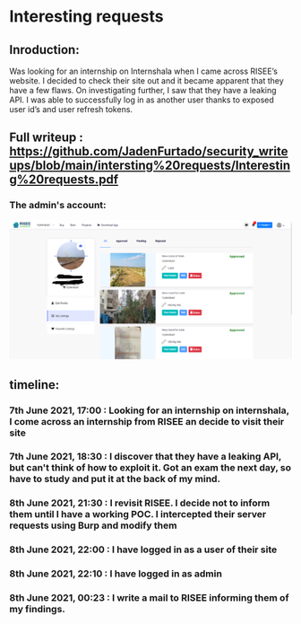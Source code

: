 # Interesting requests

## Inroduction:

Was looking for an internship on Internshala when I came across RISEE’s website. I decided to check their site out and it became apparent that they have a few flaws. On investigating further, I saw that they have a leaking API. I was able to successfully log in as another user thanks to exposed user id’s and user refresh tokens. 

## Full writeup : https://github.com/JadenFurtado/security_writeups/blob/main/intersting%20requests/Interesting%20requests.pdf

### The admin's account:

<img src="https://github.com/JadenFurtado/security_writeups/blob/main/interesting%20requests/risee_profile.png" />

## timeline:

### 7th June 2021, 17:00 : Looking for an internship on internshala, I come across an internship from RISEE an decide to visit their site
### 7th June 2021, 18:30 : I discover that they have a leaking API, but can't think of how to exploit it. Got an exam the next day, so have to study and put it at the back of my mind.
### 8th June 2021, 21:30 : I revisit RISEE. I decide not to inform them until I have a working POC. I intercepted their server requests using Burp and modify them
### 8th June 2021, 22:00 : I have logged in as a user of their site
### 8th June 2021, 22:10 : I have logged in as admin
### 8th June 2021, 00:23 : I write a mail to RISEE informing them of my findings.
